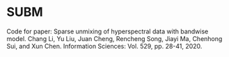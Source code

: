 # SUBM
Code for paper: Sparse unmixing of hyperspectral data with bandwise model. Chang Li, Yu Liu, Juan Cheng, Rencheng Song, Jiayi Ma, Chenhong Sui, and Xun Chen. Information Sciences: Vol. 529, pp. 28-41, 2020.
